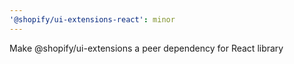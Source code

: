 ```yaml
---
'@shopify/ui-extensions-react': minor
---
```


Make @shopify/ui-extensions a peer dependency for React library
